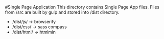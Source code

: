 #Single Page Application
This directory contains Single Page App files.
Files from /src are built by gulp and stored into /dist directory.
- /dist/js/  -> browserify
- /dist/css/  -> sass compass
- /dist/html/ -> htmlmin
